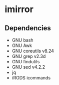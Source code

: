 # imirror

## Dependencies

* GNU bash <!-- VERSION? -->
* GNU Awk <!-- VERSION? -->
* GNU coreutils v8.24
* GNU grep v2.3d
* GNU findutils <!-- Any version, I think -->
* GNU sed v4.2.2
* jq <!-- VERSION? -->
* iRODS icommands <!-- VERSION? -->
